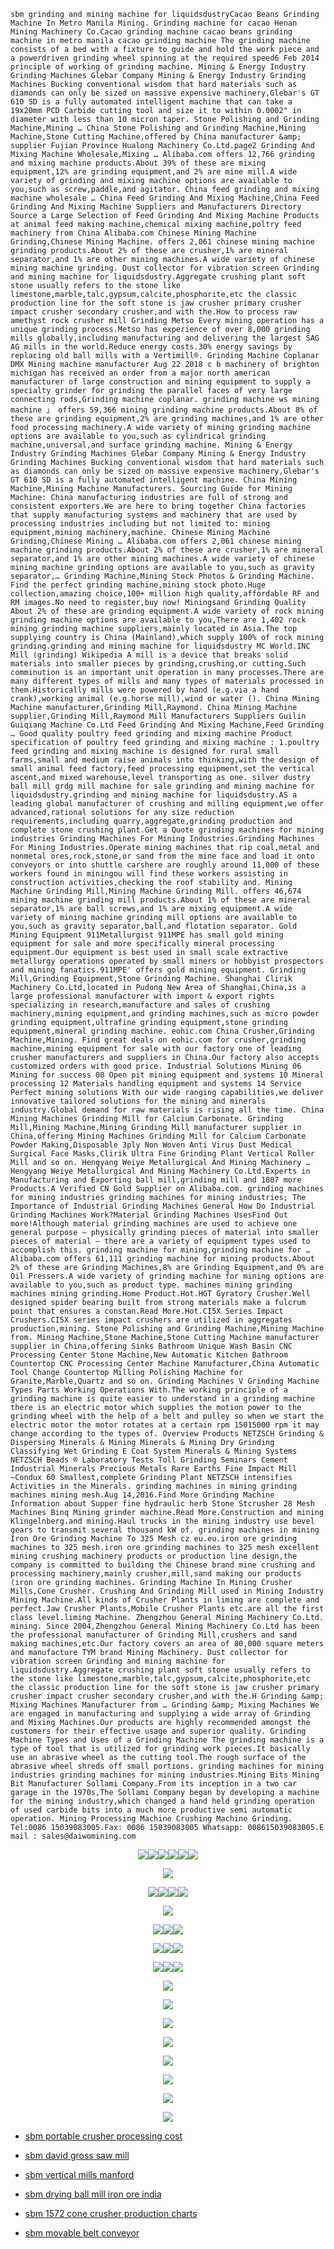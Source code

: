 ```
sbm grinding and mining machine for liquidsdustryCacao Beans Grinding Machine In Metro Manila Mining. Grinding machine for cacao Henan Mining Machinery Co.Cacao grinding machine cacao beans grinding machine in metro manila cacao grinding machine The grinding machine consists of a bed with a fixture to guide and hold the work piece and a powerdriven grinding wheel spinning at the required speed6 Feb 2014 principle of working of grinding machine. Mining & Energy Industry Grinding Machines Glebar Company Mining & Energy Industry Grinding Machines Bucking conventional wisdom that hard materials such as diamonds can only be sized on massive expensive machinery,Glebar's GT 610 SD is a fully automated intelligent machine that can take a 19x20mm PCD Carbide cutting tool and size it to within 0.0002" in diameter with less than 10 micron taper. Stone Polishing and Grinding Machine,Mining … China Stone Polishing and Grinding Machine,Mining Machine,Stone Cutting Machine,offered by China manufacturer &amp; supplier Fujian Province Hualong Machinery Co.Ltd.page2 Grinding And Mixing Machine Wholesale,Mixing … Alibaba.com offers 12,766 grinding and mixing machine products.About 39% of these are mixing equipment,12% are grinding equipment,and 2% are mine mill.A wide variety of grinding and mixing machine options are available to you,such as screw,paddle,and agitator. China feed grinding and mixing machine wholesale … China Feed Grinding And Mixing Machine,China Feed Grinding And Mixing Machine Suppliers and Manufacturers Directory Source a Large Selection of Feed Grinding And Mixing Machine Products at animal feed making machine,chemical mixing machine,poltry feed machinery from China Alibaba.com Chinese Mining Machine Grinding,Chinese Mining Machine. offers 2,061 chinese mining machine grinding products.About 2% of these are crusher,1% are mineral separator,and 1% are other mining machines.A wide variety of chinese mining machine grinding. Dust collector for vibration screen Grinding and mining machine for liquidsdustry.Aggregate crushing plant soft stone usually refers to the stone like limestone,marble,talc,gypsum,calcite,phosphorite,etc the classic production line for the soft stone is jaw crusher primary crusher impact crusher secondary crusher,and with the.How to process raw amethyst rock crusher mill Grinding Metso Every mining operation has a unique grinding process.Metso has experience of over 8,000 grinding mills globally,including manufacturing and delivering the largest SAG AG mills in the world.Reduce energy costs.30% energy savings by replacing old ball mills with a Vertimill®. Grinding Machine Coplanar DMX Mining machine manufacturer Aug 22 2018 c b machinery of brighton michigan has received an order from a major north american manufacturer of large construction and mining equipment to supply a specialty grinder for grinding the parallel faces of very large connecting rods,Grinding machine coplanar. grinding machine ws mining machine 」 offers 59,366 mining grinding machine products.About 8% of these are grinding equipment,2% are grinding machines,and 1% are other food processing machinery.A wide variety of mining grinding machine options are available to you,such as cylindrical grinding machine,universal,and surface grinding machine. Mining & Energy Industry Grinding Machines Glebar Company Mining & Energy Industry Grinding Machines Bucking conventional wisdom that hard materials such as diamonds can only be sized on massive expensive machinery,Glebar's GT 610 SD is a fully automated intelligent machine. China Mining Machine,Mining Machine Manufacturers. Sourcing Guide for Mining Machine: China manufacturing industries are full of strong and consistent exporters.We are here to bring together China factories that supply manufacturing systems and machinery that are used by processing industries including but not limited to: mining equipment,mining machinery,machine. Chinese Mining Machine Grinding,Chinese Mining … Alibaba.com offers 2,061 chinese mining machine grinding products.About 2% of these are crusher,1% are mineral separator,and 1% are other mining machines.A wide variety of chinese mining machine grinding options are available to you,such as gravity separator,… Grinding Machine,Mining Stock Photos & Grinding Machine. Find the perfect grinding machine,mining stock photo.Huge collection,amazing choice,100+ million high quality,affordable RF and RM images.No need to register,buy now! Miningsand Grinding Quality About 2% of these are grinding equipment.A wide variety of rock mining grinding machine options are available to you,There are 1,402 rock mining grinding machine suppliers,mainly located in Asia.The top supplying country is China (Mainland),which supply 100% of rock mining grinding.grinding and mining machine for liquidsdustry MC World.INC Mill (grinding) Wikipedia A mill is a device that breaks solid materials into smaller pieces by grinding,crushing,or cutting.Such comminution is an important unit operation in many processes.There are many different types of mills and many types of materials processed in them.Historically mills were powered by hand (e.g.via a hand crank),working animal (e.g.horse mill),wind or water (). China Mining Machine manufacturer,Grinding Mill,Raymond. China Mining Machine supplier,Grinding Mill,Raymond Mill Manufacturers Suppliers Guilin Guiqiang Machine Co.Ltd Feed Grinding And Mixing Machine,Feed Grinding … Good quality poultry feed grinding and mixing machine Product specification of poultry feed grinding and mixing machine : 1.poultry feed grinding and mixing machine is designed for rural small farms,small and medium raise animals into thinking,with the design of small animal feed factory,feed processing equipment,set the vertical ascent,and mixed warehouse,level transporting as one. silver dustry ball mill grdg mill machine for sale grinding and mining machine for liquidsdustry.grinding and mining machine for liquidsdustry.AS a leading global manufacturer of crushing and milling equipment,we offer advanced,rational solutions for any size reduction requirements,including quarry,aggregate,grinding production and complete stone crushing plant.Get a Quote grinding machines for mining industries Grinding Machines For Mining Industries.Grinding Machines For Mining Industries.Operate mining machines that rip coal,metal and nonmetal ores,rock,stone,or sand from the mine face and load it onto conveyors or into shuttle carshere are roughly around 11,000 of these workers found in miningou will find these workers assisting in construction activities,checking the roof stability and. Mining Machine Grinding Mill,Mining Machine Grinding Mill. offers 46,674 mining machine grinding mill products.About 1% of these are mineral separator,1% are ball screws,and 1% are mixing equipment.A wide variety of mining machine grinding mill options are available to you,such as gravity separator,ball,and flotation separator. Gold Mining Equipment 911Metallurgist 911MPE has small gold mining equipment for sale and more specifically mineral processing equipment.Our equipment is best used in small scale extractive metallurgy operations operated by small miners or hobbyist prospectors and mining fanatics.911MPE' offers gold mining equipment. Grinding Mill,Grinding Equipment,Stone Grinding Machine. Shanghai Clirik Machinery Co.Ltd,located in Pudong New Area of Shanghai,China,is a large professional manufacturer with import & export rights specializing in research,manufacture and sales of crushing machinery,mining equipment,and grinding machines,such as micro powder grinding equipment,ultrafine grinding equipment,stone grinding equipment,mineral grinding machine. eohic.com China Crusher,Grinding Machine,Mining. Find great deals on eohic.com for crusher,grinding machine,mining equipment for sale with our factory one of leading crusher manufacturers and suppliers in China.Our factory also accepts customized orders with good price. Industrial Solutions Mining 06 Mining for success 08 Open pit mining equipment and systems 10 Mineral processing 12 Materials handling equipment and systems 14 Service Perfect mining solutions With our wide ranging capabilities,we deliver innovative tailored solutions for the mining and minerals industry.Global demand for raw materials is rising all the time. China Mining Machines Grinding Mill for Calcium Carbonate. Grinding Mill,Mining Machine,Mining Grinding Mill manufacturer supplier in China,offering Mining Machines Grinding Mill for Calcium Carbonate Powder Making,Disposable 3ply Non Woven Anti Virus Dust Medical Surgical Face Masks,Clirik Ultra Fine Grinding Plant Vertical Roller Mill and so on. Hengyang Weiye Metallurgical And Mining Machinery … Hengyang Weiye Metallurgical And Mining Machinery Co.Ltd.Experts in Manufacturing and Exporting ball mill,grinding mill and 1807 more Products.A Verified CN Gold Supplier on Alibaba.com. grinding machines for mining industries grinding machines for mining industries; The Importance of Industrial Grinding Machines General How Do Industrial Grinding Machines Work?Material Grinding Machines UsesFind Out more!Although material grinding machines are used to achieve one general purpose — physically grinding pieces of material into smaller pieces of material — there are a variety of equipment types used to accomplish this. grinding machine for mining,grinding machine for … Alibaba.com offers 61,111 grinding machine for mining products.About 2% of these are Grinding Machines,8% are Grinding Equipment,and 0% are Oil Pressers.A wide variety of grinding machine for mining options are available to you,such as product type. machines mining grinding machines mining grinding.Home Product.Hot.HGT Gyratory Crusher.Well designed spider bearing built from strong materials make a fulcrum point that ensures a constan.Read More.Hot.CI5X Series Impact Crushers.CI5X series impact crushers are utilized in aggregates production,mining. Stone Polishing and Grinding Machine,Mining Machine from. Mining Machine,Stone Machine,Stone Cutting Machine manufacturer supplier in China,offering Sinks Bathroom Unique Wash Basin CNC Processing Center Stone Machine,New Automatic Kitchen Bathroom Countertop CNC Processing Center Machine Manufacturer,China Automatic Tool Change Countertop Milling Polishing Machine for Granite,Marble,Quartz and so on. Grinding Machines V Grinding Machine Types Parts Working Operations With.The working principle of a grinding machine is quite easier to understand in a grinding machine there is an electric motor which supplies the motion power to the grinding wheel with the help of a belt and pulley so when we start the electric motor the motor rotates at a certain rpm 15015000 rpm it may change according to the types of. Overview Products NETZSCH Grinding & Dispersing Minerals & Mining Minerals & Mining Dry Grinding Classifying Wet Grinding E Coat System Minerals & Mining Systems NETZSCH Beads ® Laboratory Tests Toll Grinding Seminars Cement Industrial Minerals Precious Metals Rare Earths Fine Impact Mill ~Condux 60 Smallest,complete Grinding Plant NETZSCH intensifies Activities in the Minerals. grinding machines in mining grinding machines mining mesh.Aug 14,2016.Find More Grinding Machine Information about Supper fine hydraulic herb Stone Stcrusher 28 Mesh Machines Binq Mining grinder machine.Read More.Construction and mining Klingelnberg.and mining.Haul trucks in the mining industry use bevel gears to transmit several thousand kW of. grinding machines in mining Iron Ore Grinding Machine To 325 Mesh cz eu.eu.iron ore grinding machines to 325 mesh.iron ore grinding machines to 325 mesh excellent mining crushing machinery products or production line design,the company is committed to building the Chinese brand mine crushing and processing machinery,mainly crusher,mill,sand making our products (iron ore grinding machines. Grinding Machine In Mining Crusher Mills,Cone Crusher. Crushing And Grinding Mill used in Mining Industry Mining Machine.All kinds of Crusher Plants in liming are complete and perfect.Jaw Crusher Plants,Mobile Crusher Plants etc.are all the first class level.liming Machine. Zhengzhou General Mining Machinery Co.Ltd. mining. Since 2004,Zhengzhou General Mining Machinery Co.Ltd has been the professional manufacturer of Grinding Mill,crushers and sand making machines,etc.Our factory covers an area of 80,000 square meters and manufacture TYM brand Mining Machinery. Dust collector for vibration screen Grinding and mining machine for liquidsdustry.Aggregate crushing plant soft stone usually refers to the stone like limestone,marble,talc,gypsum,calcite,phosphorite,etc the classic production line for the soft stone is jaw crusher primary crusher impact crusher secondary crusher,and with the.H Grinding &amp; Mixing Machines Manufacturer from … Grinding &amp; Mixing Machines We are engaged in manufacturing and supplying a wide array of Grinding and Mixing Machines.Our products are highly recommended amongst the customers for their effective usage and superior quality. Grinding Machine Types and Uses of a Grinding Machine The grinding machine is a type of tool that is utilized for grinding work pieces.It basically use an abrasive wheel as the cutting tool.The rough surface of the abrasive wheel shreds off small portions. grinding machines for mining industries grinding machines for mining industries.Mining Bits Mining Bit Manufacturer Sollami Company.From its inception in a two car garage in the 1970s,The Sollami Company began by developing a machine for the mining industry,which changed a hand held grinding operation of used carbide bits into a much more productive semi automatic operation. Mining Processing Machine Crushing Machine Grinding. Tel:0086 15039083005.Fax: 0086 15039083005 Whatsapp: 008615039083005.E mail : sales@daiwomining.com 
```

<div align="center">
  
<a rel="nofollow" href="https://m.shibang-china.com?f=github&k=sbm+grinding+and+mining+machine+for+liquidsdustry"><img src="https://static.shibang-china.com/en/l.png"></a><img src="https://static.shibang-china.com/en/hw.png"><a rel="nofollow" href="https://m.shibang-china.com/product/?f=github&k=sbm+grinding+and+mining+machine+for+liquidsdustry"><img src="https://static.shibang-china.com/en/p.png"></a><a rel="nofollow" href="https://m.shibang-china.com/cases/?f=github&k=sbm+grinding+and+mining+machine+for+liquidsdustry"><img src="https://static.shibang-china.com/en/c.png"></a><a rel="nofollow" href="https://m.shibang-china.com/news/?f=github&k=sbm+grinding+and+mining+machine+for+liquidsdustry"><img src="https://static.shibang-china.com/en/n.png"></a><a rel="nofollow" href="https://m.shibang-china.com?f=github&k=sbm+grinding+and+mining+machine+for+liquidsdustry"><img src="https://static.shibang-china.com/en/m.png"></a>

<a rel="nofollow" href="https://m.shibang-china.com/product/?f=github&k=sbm+grinding+and+mining+machine+for+liquidsdustry"><img src="https://static.shibang-china.com/en/b.jpg"></a>
  
<a rel="nofollow" href="https://m.shibang-china.com/solution-aggregate.html?f=github&k=sbm+grinding+and+mining+machine+for+liquidsdustry"><img src="https://static.shibang-china.com/en/a.jpg"></a><a rel="nofollow" href="https://m.shibang-china.com/solution-mine.html?f=github&k=sbm+grinding+and+mining+machine+for+liquidsdustry"><img src="https://static.shibang-china.com/en/m.jpg"></a><a rel="nofollow" href="https://m.shibang-china.com/solution-mill.html?f=github&k=sbm+grinding+and+mining+machine+for+liquidsdustry"><img src="https://static.shibang-china.com/en/g.jpg"></a><a rel="nofollow" href="https://m.shibang-china.com/solution-epc.html?f=github&k=sbm+grinding+and+mining+machine+for+liquidsdustry"><img src="https://static.shibang-china.com/en/e.jpg"></a>

<a rel="nofollow" href="https://m.shibang-china.com/product/?f=github&k=sbm+grinding+and+mining+machine+for+liquidsdustry"><img src="https://static.shibang-china.com/en/a-p.png"></a>

<a rel="nofollow" href="https://m.shibang-china.com/product/crusher/c6x.html?f=github&k=sbm+grinding+and+mining+machine+for+liquidsdustry"><img src="https://static.shibang-china.com/en/j.jpg"></a><a rel="nofollow" href="https://m.shibang-china.com/product/crusher/ci5x.html?f=github&k=sbm+grinding+and+mining+machine+for+liquidsdustry"><img src="https://static.shibang-china.com/en/i.jpg"></a><a rel="nofollow" href="https://m.shibang-china.com/product/crusher/hst.html?f=github&k=sbm+grinding+and+mining+machine+for+liquidsdustry"><img src="https://static.shibang-china.com/en/c.jpg"></a>

<a rel="nofollow" href="https://m.shibang-china.com/product/mill/mtw.html?f=github&k=sbm+grinding+and+mining+machine+for+liquidsdustry"><img src="https://static.shibang-china.com/en/mtw.jpg"></a><a rel="nofollow" href="https://m.shibang-china.com/product/mill/scm.html?f=github&k=sbm+grinding+and+mining+machine+for+liquidsdustry"><img src="https://static.shibang-china.com/en/scm.jpg"></a><a rel="nofollow" href="https://m.shibang-china.com/product/mill/lm.html?f=github&k=sbm+grinding+and+mining+machine+for+liquidsdustry"><img src="https://static.shibang-china.com/en/lm.jpg"></a>

<a rel="nofollow" href="https://m.shibang-china.com/product/sand/vsi6x.html?f=github&k=sbm+grinding+and+mining+machine+for+liquidsdustry"><img src="https://static.shibang-china.com/en/6x.jpg"></a><a rel="nofollow" href="https://m.shibang-china.com/product/sand/vu.html?f=github&k=sbm+grinding+and+mining+machine+for+liquidsdustry"><img src="https://static.shibang-china.com/en/vu.jpg"></a><a rel="nofollow" href="https://m.shibang-china.com/product/mobile/klun.html?f=github&k=sbm+grinding+and+mining+machine+for+liquidsdustry"><img src="https://static.shibang-china.com/en/k.jpg"></a>

<a rel="nofollow" href="https://m.shibang-china.com/cases/?f=github&k=sbm+grinding+and+mining+machine+for+liquidsdustry"><img src="https://static.shibang-china.com/en/case.png"></a>

<a rel="nofollow" href="https://m.shibang-china.com/cases/aggregate/202.html?f=github&k=sbm+grinding+and+mining+machine+for+liquidsdustry"><img src="https://static.shibang-china.com/en/c-1.jpg"></a>

<a rel="nofollow" href="https://m.shibang-china.com/cases/aggregate/203.html?f=github&k=sbm+grinding+and+mining+machine+for+liquidsdustry"><img src="https://static.shibang-china.com/en/c-2.jpg"></a>

<a rel="nofollow" href="https://m.shibang-china.com/cases/mill/123.html?f=github&k=sbm+grinding+and+mining+machine+for+liquidsdustry"><img src="https://static.shibang-china.com/en/c-3.jpg"></a>

<a rel="nofollow" href="https://m.shibang-china.com/contact_us.html?f=github&k=sbm+grinding+and+mining+machine+for+liquidsdustry"><img src="https://static.shibang-china.com/en/contact.png"></a>

<a rel="nofollow" href="https://swt.shibang-china.com/?f=github&k=sbm+grinding+and+mining+machine+for+liquidsdustry"><img src="https://static.shibang-china.com/en/chat.png"></a>

<a rel="nofollow" href="https://whatsapp.shibangsoft.com/WhatsApp.php?f=github&k=sbm+grinding+and+mining+machine+for+liquidsdustry"><img src="https://static.shibang-china.com/en/whatsapp.png"></a>

<a rel="nofollow" href="https://m.shibang-china.com/?f=github&k=sbm+grinding+and+mining+machine+for+liquidsdustry"><img src="https://static.shibang-china.com/en/website.png"></a>

</div>


* [sbm portable crusher processing cost](sbm%20portable%20crusher%20processing%20cost.md)

* [sbm david gross saw mill](sbm%20david%20gross%20saw%20mill.md)

* [sbm vertical mills manford](sbm%20vertical%20mills%20manford.md)

* [sbm drying ball mill iron ore india](sbm%20drying%20ball%20mill%20iron%20ore%20india.md)

* [sbm 1572 cone crusher production charts](sbm%201572%20cone%20crusher%20production%20charts.md)

* [sbm movable belt conveyor](sbm%20movable%20belt%20conveyor.md)